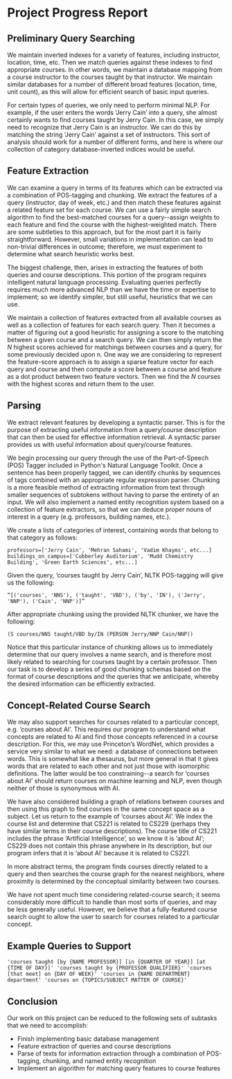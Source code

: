 # Project Progress Report

## Preliminary Query Searching

We maintain inverted indexes for a variety of features, including
instructor, location, time, etc. Then we match queries against these
indexes to find appropriate courses. In other words, we maintain a
database mapping from a course instructor to the courses taught by
that instructor. We maintain similar databases for a number of
different broad features (location, time, unit count), as this will
allow for efficient search of basic input queries.

For certain types of queries, we only need to perform minimal NLP. For
example, if the user enters the words ‘Jerry Cain’ into a query, she
almost certainly wants to find courses taught by Jerry Cain. In this
case, we simply need to recognize that Jerry Cain is an instructor. We
can do this by matching the string ‘Jerry Cain’ against a set of
instructors. This sort of analysis should work for a number of
different forms, and here is where our collection of category
database-inverted indices would be useful.

## Feature Extraction

We can examine a query in terms of its features which can be extracted
via a combination of POS-tagging and chunking. We extract the features
of a query (instructor, day of week, etc.) and then match these
features against a related feature set for each course. We can use a
fairly simple search algorithm to find the best-matched courses for a
query--assign weights to each feature and find the course with the
highest-weighted match. There are some subtleties to this approach,
but for the most part it is fairly straightforward. However, small
variations in implementation can lead to non-trivial differences in
outcome; therefore, we must experiment to determine what search
heuristic works best.

The biggest challenge, then, arises in extracting the features of both
queries and course descriptions. This portion of the program requires
intelligent natural language processing. Evaluating queries perfectly
requires much more advanced NLP than we have the time or expertise to
implement; so we identify simpler, but still useful, heuristics that
we can use.

We maintain a collection of features extracted from all available
courses as well as a collection of features for each search
query. Then it becomes a matter of figuring out a good heuristic for
assigning a score to the matching between a given course and a search
query. We can then simply return the *N* highest scores achieved for
matchings between courses and a query, for some previously decided
upon n. One way we are considering to represent the feature-score
approach is to assign a sparse feature vector for each query and
course and then compute a score between a course and feature as a dot
product between two feature vectors. Then we find the *N* courses with
the highest scores and return them to the user.

## Parsing

We extract relevant features by developing a syntactic parser. This is
for the purpose of extracting useful information from a query/course
description that can then be used for effective information
retrieval. A syntactic parser provides us with useful information
about query/course features.

We begin processing our query through the use of the Part-of-Speech
(POS) Tagger included in Python's Natural Language Toolkit. Once a
sentence has been properly tagged, we can identify chunks by sequences
of tags combined with an appropriate regular expression
parser. Chunking is a more feasible method of extracting information
from text through smaller sequences of subtokens without having to
parse the entirety of an input. We will also implement a named entity
recognition system based on a collection of feature extractors, so
that we can deduce proper nouns of interest in a query
(e.g. professors, building names, etc.).

We create a lists of categories of interest, containing words that
belong to that category as follows:

    professors=['Jerry Cain', 'Mehran Sahami', 'Vadim Khayms', etc...]
    buildings_on_campus=['Cubberley Auditorium', 'Mudd Chemistry
    Building', 'Green Earth Sciences', etc...]

Given the query, ‘courses taught by Jerry Cain’, NLTK POS-tagging will
give us the following:

    “[('courses', 'NNS'), ('taught', 'VBD'), ('by', 'IN'), ('Jerry',
    'NNP'), ('Cain', 'NNP')]”

After appropriate chunking using the provided NLTK chunker, we have
the following:

    (S courses/NNS taught/VBD by/IN (PERSON Jerry/NNP Cain/NNP))

Notice that this particular instance of chunking allows us to
immediately determine that our query involves a name search, and is
therefore most likely related to searching for courses taught by a
certain professor.  Then our task is to develop a series of good
chunking schemas based on the format of course descriptions and the
queries that we anticipate, whereby the desired information can be
efficiently extracted.

## Concept-Related Course Search

We may also support searches for courses related to a particular
concept, e.g. ‘courses about AI’. This requires our program to
understand what concepts are related to AI and find those concepts
referenced in a course description. For this, we may use Princeton’s
WordNet, which provides a service very similar to what we need: a
database of connections between words. This is somewhat like a
thesaurus, but more general in that it gives words that are related to
each other and not just those with isomorphic definitions. The latter
would be too constraining--a search for ‘courses about AI’ should
return courses on machine learning and NLP, even though neither of
those is synonymous with AI.

We have also considered building a graph of relations between courses
and then using this graph to find courses in the same concept space as
a subject. Let us return to the example of ‘courses about AI’. We
index the course list and determine that CS221 is related to CS229
(perhaps they have similar terms in their course descriptions). The
course title of CS221 includes the phrase ‘Artificial Intelligence’,
so we know it is ‘about AI’; CS229 does not contain this phrase
anywhere in its description, but our program infers that it is ‘about
AI’ because it is related to CS221.

In more abstract terms, the program finds courses directly related to
a query and then searches the course graph for the nearest neighbors,
where proximity is determined by the conceptual similarity between two
courses.

We have not spent much time considering related-course search; it
seems considerably more difficult to handle than most sorts of
queries, and may be less generally useful. However, we believe that a
fully-featured course search ought to allow the user to search for
courses related to a particular concept.

## Example Queries to Support

    'courses taught [by {NAME PROFESSOR}] [in {QUARTER OF YEAR}] [at
    {TIME OF DAY}]' 'courses taught by {PROFESSOR QUALIFIER}' 'courses
    [that meet] on {DAY OF WEEK}' 'courses in {NAME DEPARTMENT}
    department' 'courses on {TOPICS/SUBJECT MATTER OF COURSE}'

## Conclusion

Our work on this project can be reduced to the following sets of
subtasks that we need to accomplish:

 * Finish implementing basic database management
 * Feature extraction of queries and course descriptions
 * Parse of texts for information extraction through a combination of
POS-tagging, chunking, and named entity recognition
 * Implement an algorithm for matching query features to course
features

